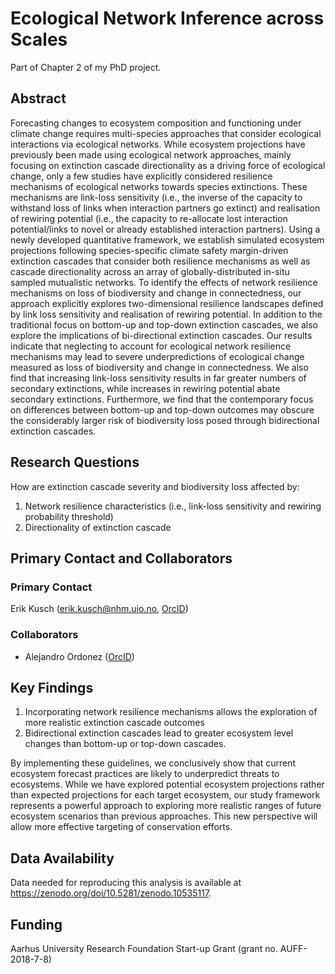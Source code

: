 # Ecological Network Inference across Scales
Part of Chapter 2 of my PhD project.

## Abstract
Forecasting changes to ecosystem composition and functioning under climate change requires multi-species approaches that consider ecological interactions via ecological networks. While ecosystem projections have previously been made using ecological network approaches, mainly focusing on extinction cascade directionality as a driving force of ecological change, only a few studies have explicitly considered resilience mechanisms of ecological networks towards species extinctions. These mechanisms are link-loss sensitivity (i.e., the inverse of the capacity to withstand loss of links when interaction partners go extinct) and realisation of rewiring potential (i.e., the capacity to re-allocate lost interaction potential/links to novel or already established interaction partners). Using a newly developed quantitative framework, we establish simulated ecosystem projections following species-specific climate safety margin-driven extinction cascades that consider both resilience mechanisms as well as cascade directionality across an array of globally-distributed in-situ sampled mutualistic networks. To identify the effects of network resilience mechanisms on loss of biodiversity and change in connectedness, our approach explicitly explores two-dimensional resilience landscapes defined by link loss sensitivity and realisation of rewiring potential. In addition to the traditional focus on bottom-up and top-down extinction cascades, we also explore the implications of bi-directional extinction cascades. Our results indicate that neglecting to account for ecological network resilience mechanisms may lead to severe underpredictions of ecological change measured as loss of biodiversity and change in connectedness. We also find that increasing link-loss sensitivity results in far greater numbers of secondary extinctions, while increases in rewiring potential abate secondary extinctions. Furthermore, we find that the contemporary focus on differences between bottom-up and top-down outcomes may obscure the considerably larger risk of biodiversity loss posed through bidirectional extinction cascades. 

## Research Questions
How are extinction cascade severity and biodiversity loss affected by:
1. Network resilience characteristics (i.e., link-loss sensitivity and rewiring probability threshold)
2. Directionality of extinction cascade

## Primary Contact and Collaborators
### Primary Contact
Erik Kusch (erik.kusch@nhm.uio.no, [OrcID](https://orcid.org/my-orcid?orcid=0000-0002-4984-7646))  

### Collaborators
- Alejandro Ordonez ([OrcID](https://orcid.org/0000-0003-2873-4551))  

## Key Findings
1. Incorporating network resilience mechanisms allows the exploration of more realistic extinction cascade outcomes
2. Bidirectional extinction cascades lead to greater ecosystem level changes than bottom-up or top-down cascades. 

By implementing these guidelines, we conclusively show that current ecosystem forecast practices are likely to underpredict threats to ecosystems. While we have explored potential ecosystem projections rather than expected projections for each target ecosystem, our study framework represents a powerful approach to exploring more realistic ranges of future ecosystem scenarios than previous approaches. This new perspective will allow more effective targeting of conservation efforts. 

## Data Availability
Data needed for reproducing this analysis is available at https://zenodo.org/doi/10.5281/zenodo.10535117.

## Funding
Aarhus University Research Foundation Start-up Grant (grant no. AUFF-2018-7-8) 
